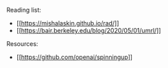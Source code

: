 Reading list:

* [[https://mishalaskin.github.io/rad/]]
* [[https://bair.berkeley.edu/blog/2020/05/01/umrl/]]

Resources:

* [[https://github.com/openai/spinningup]]